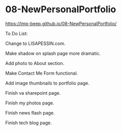 # 08-NewPersonalPortfolio

https://lmp-beep.github.io/08-NewPersonalPortfolio/


To Do List:

Change to LISAPESSIN.com.

Make shadow on splash page more dramatic.

Add photo to About section.

Make Contact Me Form functional.

Add image thumbnails to portfolio page.

Finish va sharepoint page.

Finish my photos page.

Finish news flash page.

Finish tech blog page.



